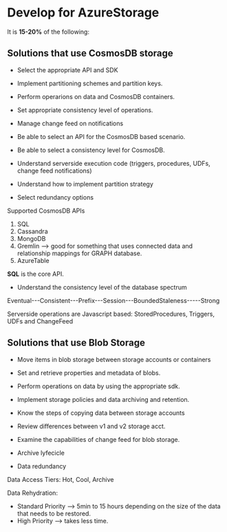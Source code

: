# Develop for AzureStorage

It is **15-20%** of the following:

## Solutions that use CosmosDB storage

- Select the appropriate API and SDK
- Implement partitioning schemes and partition keys.
- Perform operarions on data and CosmosDB containers.
- Set appropriate consistency level of operations.
- Manage change feed on notifications

- Be able to select an API for the CosmosDB based scenario.
- Be able to select a consistency level for CosmosDB.
- Understand serverside execution code (triggers, procedures, UDFs, change feed notifications)
- Understand how to implement partition strategy
- Select redundancy options

Supported CosmosDB APIs

1. SQL
2. Cassandra
3. MongoDB
4. Gremlin --> good for something that uses connected data and relationship mappings for GRAPH database.
5. AzureTable

**SQL** is the core API.

- Understand the consistency level of the database spectrum

Eventual---Consistent---Prefix---Session---BoundedStaleness-----Strong

Serverside operations are Javascript based: StoredProcedures, Triggers, UDFs and ChangeFeed

## Solutions that use Blob Storage

- Move items in blob storage between storage accounts or containers
- Set and retrieve properties and metadata of blobs.
- Perform operations on data by using the appropriate sdk.
- Implement storage policies and data archiving and retention.

- Know the steps of copying data between storage accounts
- Review differences between v1 and v2 storage acct.
- Examine the capabilities of change feed for blob storage.
- Archive lyfecicle
- Data redundancy

Data Access Tiers: Hot, Cool, Archive

Data Rehydration:

- Standard Priority --> 5min to 15 hours depending on the size of the data that needs to be restored.
- High Priority --> takes less time.
